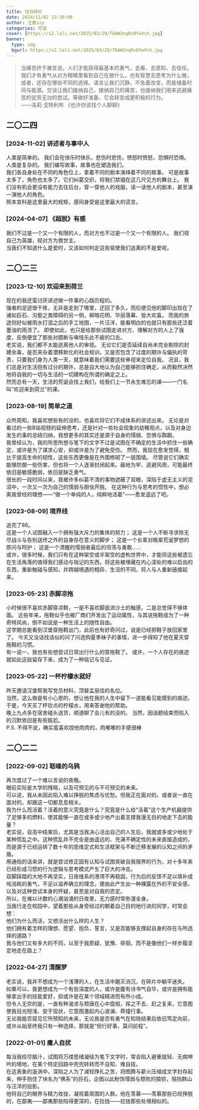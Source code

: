 ```yaml
---
title: 往日碎片
date: 2024/11/02 13:30:00
author: 汪崽zzy
categories: 呓语
cover: [https://s2.loli.net/2025/03/29/T6AW2nqRsDfwVch.jpg]
banner: 
  type: img
  bgurl: https://s2.loli.net/2025/03/29/T6AW2nqRsDfwVch.jpg
---
```


>当痛苦终于被言说，人们才能获得最基本的勇气，去看、去感知、去信任。我们才有勇气从对方眼睛里看到自己在做什么，也有智慧去思考为什么做，或者，还存在哪些不同的选择。语言让我们沉静，不急着改变，而是储备时间与能源。交谈让我们接纳自己，接纳自己的痛苦，也接纳我们用来逃避痛苦的徒劳无功的尝试。等做好准备，它会转变成更积极的行为。<br>
>——洛莉·戈特利布 《也许你该找个人聊聊》

## 二〇二四
### [2024-11-02] 讲述者与事中人
人类是简单的。
我们会在快乐时快乐，悲伤时悲伤，愤怒时愤怒，恐惧时恐惧。
人类是复杂的。
我们编写故事，故事也在塑造我们。<br>
我们各自身处在不同的角色位上，拿着不同的剧本演绎着不同的故事。
可是故事太多了，角色也太多了。它们纠葛交织，将我们禁锢在这几尺见方的舞台上。
我们没有机会更没有能力去往后台，穿一穿他人的戏服，读一读他人的剧本，甚至演一演他人的角色。<br>
照本宣科是这里最大的规矩，感同身受是这里最大的谎言。

### [2024-04-07] 《超脱》有感
我们不过是一个又一个有限的人，而对方也不过是一个又一个有限的人。
我们视自己为英雄，视对方为救世主。<br>
当我们不知道什么是爱时，又该如何判定这些驱使我们逃离的不是爱呢。

## 二〇二三
### [2023-12-10] 欢迎来到荷兰
现在的我还蛮讨厌讲述做一件事的心路历程的。<br>
强者的足迹很干练，无非是走到了哪里，迂回了多久，而后便见他的脚印出现在了诸如巨石、沟壑之类障碍的另一侧，柳暗花明、华丽落幕、皆大欢喜。
而我的旅途则好似被雨水打湿之后的手工地图，一片汪洋，能看明白的也就只有那些还泛着墨油的雨渍了。
即使如此，也只是给那些试图走进对方、理解对方的人上了强度，反倒便宜了那些对臆断与嗔怪乐此不疲的口舌。<br>
老实说，我们都不太能逃离他人的审视。
无论它们是否延续自尚未完全剔除的封建余毒，是否夹杂着潜移默化的社会规训，又是否包含了过度的期许与偏执的苛责，只要我们身为人类一天，就意味着我们需要这些审视来定位自我。
况且，我们总是对生活抱有过分的期许，总是自大地认为自己能够抓住确定，从而毅然决然地将自我的一切与生活的一切建构在所谓的确定之上。<br>
然而总有一天，生活的荒诞会找上我们，给我们上一节永生难忘的课——一门名叫“欢迎来到荷兰”的课。

### [2023-08-19] 简单之道
众所周知，我喜欢想些有的没的，也喜欢将它们不成体系的讲述出来。
无论是对看过的一些B站视频的延伸思考，还是针对一些社会现象的幼稚观点，以及对身边发生的事的总结归纳，我想更多的其实还是源于自身的懦弱、恐惧与踟蹰。<br>
我曾经认为，我的所思所想与笔下的文字不过是试图在不确定的生活中抓住一些确定，或许是为了谋求心安，抑或许是为了避免受伤。
然而，我现在愈发觉得，相比于提高生命的韧性，这些东西更像是在外围修砌了一层围墙。
尽管说它们确实能够防御一些伤害，但也将一个人逐渐封闭起来。画地为牢、逃避风雨，可能最终依旧是敏感脆弱，依旧是缺乏勇气。<br>
很长的一段时间以来，我被许多纠葛不清的事物遮蔽了双眼，深陷于虚无主义的泥沼中，一次又一次为自己的懦弱与胆怯开脱。
在这种行为与思考的惯性中，想必离我曾经的理想——“做一个单纯的人，纯粹地活着”——愈发遥远了吧。

### [2023-08-09] 境界线
追完了86。<br>
这是一个人试图融入一个拥有强大斥力的集体的努力；
这是一个人不断寻求除无尽战斗与告别送终之外的自身存在意义的脚步；
这是一个长辈对晚辈荒诞梦想的质问与呵护；
这是一个清醒的懦弱者最后的坦荡与勇敢……<br>
或许，很多时候，我们只有在这种架空或半架空的虚构世界中，才能将这些被遗忘在生活角落的值得我们感动与铭记的东西，将这些被埋藏在内心深处的难以启齿的东西，重新触碰与感知，并跨越境遇的相异、生活的不同，将人与人重新链接起来。

### [2023-05-23] 赤脚凉拖
小时候很不喜欢赤脚穿凉鞋，一是不喜欢脚底进沙土的触感，二是总觉得不够体面。
近些年来，拖鞋似乎也被厂商们开发出了运动属性，与其说拖鞋成为了一种奇特风尚，倒不如说是一种生活上的随性自由。<br>
这学期总能看到汉堡穿拖鞋出门，此前也有好奇问过，说是已经把鞋子放回家里了。
今天又没话找话似的问了问选购夏季袜子的事情，进一步得知了他在夏天穿拖鞋的习惯。<br>
有一说一，我也有些想尝试日常出行什么的穿拖鞋了。
或许，一个人存在的痕迹就如此这般留存下来，成为了一种铭记与见证。

### [2023-05-22] 一杯柠檬水就好
昨天邀请汉堡帮我写党员材料，顶替孟丽佳的名位。<br>
当然，这么做是有小心思的，想让他在我的人生中留下一道能看见能摸到的痕迹。
于是，今天买了杯钦点的柠檬水，用来答谢他的帮助。<br>
晚上九点多在宿舍碰头送货，顺道聊了会儿有的没的。
当然，因话题结束而陷入的沉默依旧是有些尴尬。<br>
P.S. 不得不说，确实蛮喜欢捏他肉肉的，肉嘟嘟的手感很棒

## 二〇二二
### [2022-09-02] 聒噪的乌鸦
再次度过了一个难以言说的夜晚。<br>
眼前实际是大学的残喘，以及可预见的与不可预见的未来。<br>
可以说，我从未因此陷入难以挣脱的焦虑与忧愁。但我正在面对的，或者说一直在面对的，却跟这一切都息息相关。<br>
我为什么而活着？活着的意义究竟是什么？究竟是什么给“活着”这个生产机器提供了足够多的燃料，使其能够一直在或多或少地产出着支撑我漫无目的地走下去的能量？<br>
老实说，自高中结束后，尤其是当我决心活出自己的人生后，我就或多或少地处于某种慌乱之中。这种慌乱并不完全是由遥远的、充满不确定性的未来直接造成的，而是源于已经运转了数十年的思维定式和生活框架与不断迁移发展的认知之间的矛盾。<br>
用通俗的话来讲，就是尝试修正固有认知与试图突破自我限界的行为，对十多年来已经形成习惯的行为逻辑与思考模式产生了巨大的冲击。<br>
双脚踩踏的大地不再坚实，日夜维系的港湾不再稳固，行为后的反馈不足以填补成吨消耗的勇气，不足以滋养确立的理念，便由此产生出一种裸露在外的不安全感，以及对这种尝试本身的怀疑，甚至是对自我的否定。<br>
所以，在难以计数的心潮汹涌的日夜里，无力感时常弥漫全身。<br>
当我行走在校园中，望着那些从身旁经过的朝着自己目的地行进的同学，时常会想：<br>
他们为什么而活，又想活出什么样的人生？<br>
他们拥有着怎样的理想、愿望、抱负、誓言，又是否能够支撑起自身的存在与所选择的道路？<br>
我与他们又有多大的不同，以至于我质疑、犹豫、徘徊，而不是像他们一样步履坚定地走在路上？

### [2022-04-27] 清醒梦
老实说，我并不想成为一个浅薄的人，在生活中磨灭消沉，在碎片中躺平迷失。<br>
如果可以，我更想成为一个有些深度的人，或许是腹有诗书气自华，或许是拥有能够拿出手的技能爱好，抑或许是在某个领域精进而有所小成。<br>
但令人无奈的是，一直有种渴求与颓唐在心中盘桓，挥之不去、赶之复来，它意图使我目光短浅、安于现状，它意图激起内心波澜、莽撞行事。<br>
无论我能否窥见它所预知的未来，无论我是否有勇气在知晓结果后依旧笃定向前，或许从始至终我只有一种选择，那就是“但行好事，莫问前程”。

### [2022-01-01] 庸人自扰
每当我绞尽脑汁，试图将万缕思绪凝结为笔下文字时，常会陷入避重就轻、无病呻吟的境地，在某个特定回路中兜兜转转而不自知、难自拔。<br>
在这表象的漩涡中，深陷之人为了减轻挣扎之苦，将图腾与薪火压缩成文字封存起来，伸手抱住了块名为“佛系”的巨石，企图以此粉饰懦弱与颓败的狼狈，阻挡群山与汪洋的投影。<br>
他将自己的眼界与精力收拢，凝视着周围的人群。他在羡慕——羡慕那些已经挣脱的，在鄙夷——鄙夷那些陷得更深的，在拉拢——拉拢那些处境相似的。